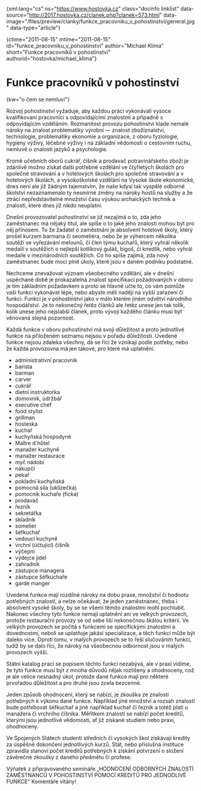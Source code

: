 
{xml:lang="cs" ns="https://www.hostovka.cz" class="docinfo linklist" data-source="http://2017.hostovka.cz/clanek.php?clanek=573.html" data-image="/files/preview/clanky/funkce\_pracovniku\_v_pohostinstvi/general.jpg" data-type="article"}

{ctime="2011-08-15" mtime="2011-08-15" id="funkce\_pracovniku\_v\_pohostinstvi" author="Michael Klíma" short="Funkce pracovníků v pohostinství" authorid="hostovka/michael\_klima"}

# Funkce pracovníků v pohostinství

<!-- generated attribute kw by user_udpatekw.sh on 2019-06-30, do not edit -->

{kw="o čem se nemluví"}

Rozvoj pohostinství vyžaduje, aby každou práci vykonávali vysoce kvalifikovaní pracovníci s odpovídajícími znalostmi a případně s odpovídajícím vzděláním. Rozmanitost provozu pohostinství klade nemalé nároky na znalost problematiky výrobní — znalost zbožíznalství, technologie, problematiky ekonomie a organizace, z oboru fyziologie, hygieny výživy, léčebné výživy i na základní vědomosti o cestovním ruchu, nemluvě o znalosti jazyků a psychologie.

Kromě učebních oborů cukrář, číšník a prodavač potravinářského zboží je zdánlivě možno získat další potřebné vzdělání ve čtyřletých školách pro společné stravování a v hotelových školách pro společné stravování a v hotelových školách, a vysokoškolské vzdělání na Vysoké škole ekonomické, dnes není ale již žádným tajemstvím, že naše kdysi tak vyspělé odborné školství nezaznamenalo ty nesmírné změny na nároky hostů na služby a že ztrácí nepředstavitelné množství času výukou archaických technik a znalostí, které dnes již nikdo neuplatní.

Dnešní provozovatel pohostinství se již nezajímá o to, zda jeho zaměstnanec má nějaký titul, ale spíše o to jaké jeho znalosti mohou být pro něj přínosem. To že žadatel o zaměstnání je absolvent hotelové školy, který prošel kurzem barmana či seomeliéra, nebo že je výhercem několika soutěží ve vyřezávání melounů, či člen týmu kuchařů, který vyhrál několik medailí v soutěžích o nejlepší kotlíkový guláš, bigoš, či knedlík, nebo vyhrál medaile v mezinárodních soutěžích. Co ho spíše zajímá, zda nový zaměstnanec bude moci plnit úkoly, které jsou v daném podniku podstatné.

Nechceme znevažovat význam všeobecného vzdělání, ale v dnešní uspěchané době je prokazatelná znalost specifikací požadovaných v oboru je tím základním požadavkem a proto se hlavně učte to, co vám pomůže vaši funkci vykonávat lépe, nebo abyste měli nadějí na vyšší zařazení či funkci. Funkcí je v pohostinství jako v málo kterém jiném odvětví národního hospodářství. Je to nekonečný řetěz článků ale řetěz unese jen tak tolik, kolik unese jeho nejslabší článek, proto vývoji každého článku musí být věnovaná stejná pozornost.

Každá funkce v oboru pohostinství má svoji důležitost a proto jednotlivé funkce na přiloženém seznamu nejsou v pořadu důležitosti. Uvedené funkce nejsou zdaleka všechny, dá se říci že vznikají podle potřeby, nebo že každá provozovna má jen takové, pro které má uplatnění.

  * administrativní pracovník
  * barista
  * barman
  * carver
  * cukrář
  * dietní instruktorka
  * domovník, údržbář
  * executive chef
  * food stylist
  * grillman
  * hosteska
  * kuchař
  * kuchyňská hospodyně
  * Maître d´hôtel
  * manažer kuchyně
  * manažer restaurace
  * myč nádobí
  * nákupčí
  * pekař
  * pokladní kuchyňská
  * pomocná síla (uklizečka)
  * pomocník kuchaře (ficka)
  * prodavač
  * řezník
  * sekretářka
  * skladník
  * somelier
  * šéfkuchař
  * vedoucí kuchyně
  * vrchní (účtující) číšnÍk
  * výčepní
  * výdejce jídel
  * zahradník
  * zástupce managera
  * zástupce šéfkuchaře
  * garde manger

Uvedené funkce mají rozdílné nároky na dobu praxe, množství či hodnotu potřebných znalostí, a nelze očekávat, že jeden zaměstnanec, třeba i absolvent vysoké školy, by se se všemi těmito znalostmi mohl pochlubit. Nakonec všechny tyto funkce nemají uplatnění ani ve velkých provozech, protože restaurační provozy se od sebe liší nekonečnou škálou kritérií. Ve velkých provozech se počítá s funkcemi se specifickými znalostmi a dovednostmi, neboli se uplatňuje jakási specializace, a těch funkcí může být daleko více. Oproti tomu, v malých provozech se to řeší slučováním funkcí, tudíž by se dalo říci, že nároky na všeobecnou odbornost jsou v malých provozech vyšší.

Státní katalog prací se popisem těchto funkcí nezabývá, ale v praxi vidíme, že tyto funkce musí být z mnoha důvodů nějak rozlišeny a ohodnoceny, což je ale velice nesnadný úkol, protože dané funkce mají pro některé prvořadou důležitost a pro druhé jsou zcela bezcenné.

Jeden způsob ohodnocení, který se nabízí, je zkouška ze znalostí potřebných k výkonu dané funkce. Například jiné množství a rozsah znalostí bude potřebovat šéfkuchař a jiné například kuchař či řezník a totéž platí u manažera či vrchního číšníka. Měřítkem znalostí se nabízí počet kreditů, kterými jsou jednotlivé vědomosti, ať již získané studiem nebo praxí, ohodnoceny.

Ve Spojených Státech studenti středních či vysokých škol získávají kredity za úspěšné dokončení jednotlivých kurzů. Stát, nebo příslušná instituce zpravidla stanoví počet kreditů potřebných k získání potvrzení o složení závěrečné zkoušky z daného předmětu či profese.

Výňatek z připravovaného semináře „HODNOCENÍ ODBORNÝCH ZNALOSTÍ ZAMĚSTNANCŮ V POHOSTINSTVÍ POMOCÍ KREDITŮ PRO JEDNODLIVÉ FUNKCE“ Komentáře vítány!

